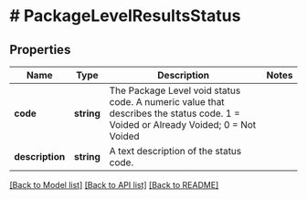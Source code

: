 # # PackageLevelResultsStatus

## Properties

Name | Type | Description | Notes
------------ | ------------- | ------------- | -------------
**code** | **string** | The Package Level void status code.  A numeric value that describes the status code. 1 &#x3D; Voided or Already Voided;  0 &#x3D; Not Voided |
**description** | **string** | A text description of the status code. |

[[Back to Model list]](../../README.md#models) [[Back to API list]](../../README.md#endpoints) [[Back to README]](../../README.md)
